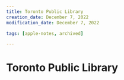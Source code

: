 ```yaml
---
title: Toronto Public Library
creation_date: December 7, 2022
modification_date: December 7, 2022

tags: [apple-notes, archived]

---
```



# Toronto Public Library

